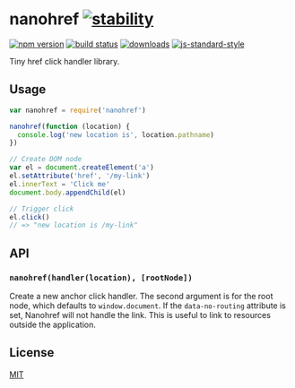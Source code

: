 # nanohref [![stability][0]][1]
[![npm version][2]][3] [![build status][4]][5]
[![downloads][8]][9] [![js-standard-style][10]][11]

Tiny href click handler library.

## Usage
```js
var nanohref = require('nanohref')

nanohref(function (location) {
  console.log('new location is', location.pathname)
})

// Create DOM node
var el = document.createElement('a')
el.setAttribute('href', '/my-link')
el.innerText = 'Click me'
document.body.appendChild(el)

// Trigger click
el.click()
// => "new location is /my-link"
```

## API
### `nanohref(handler(location), [rootNode])`
Create a new anchor click handler. The second argument is for the root node,
which defaults to `window.document`. If the `data-no-routing` attribute is set,
Nanohref will not handle the link. This is useful to link to resources outside
the application.

## License
[MIT](https://tldrlegal.com/license/mit-license)

[0]: https://img.shields.io/badge/stability-experimental-orange.svg?style=flat-square
[1]: https://nodejs.org/api/documentation.html#documentation_stability_index
[2]: https://img.shields.io/npm/v/nanohref.svg?style=flat-square
[3]: https://npmjs.org/package/nanohref
[4]: https://img.shields.io/travis/yoshuawuyts/nanohref/master.svg?style=flat-square
[5]: https://travis-ci.org/yoshuawuyts/nanohref
[6]: https://img.shields.io/codecov/c/github/yoshuawuyts/nanohref/master.svg?style=flat-square
[7]: https://codecov.io/github/yoshuawuyts/nanohref
[8]: http://img.shields.io/npm/dm/nanohref.svg?style=flat-square
[9]: https://npmjs.org/package/nanohref
[10]: https://img.shields.io/badge/code%20style-standard-brightgreen.svg?style=flat-square
[11]: https://github.com/feross/standard
